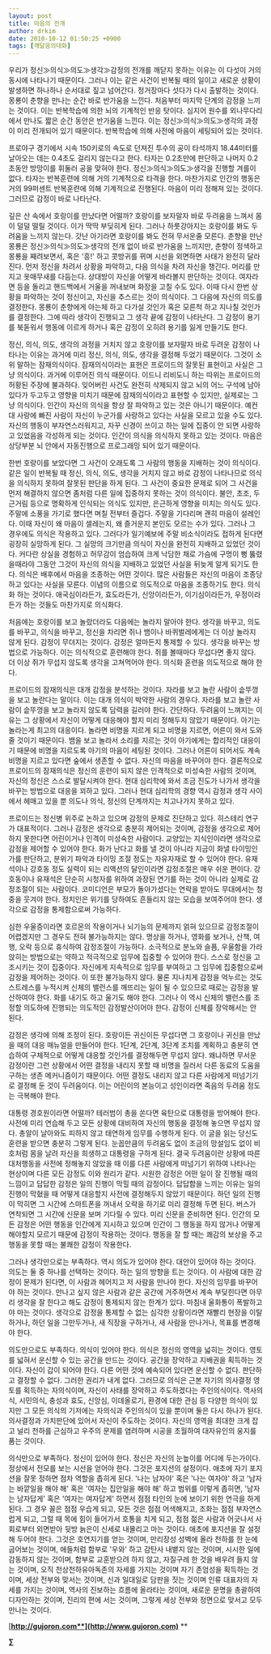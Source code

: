 ```yaml
---
layout: post
title: 마음의 전개
author: drkim
date: 2010-10-12 01:50:25 +0900
tags: [깨달음의대화]
---
```

우리가 정신≫의식≫의도≫생각≫감정의 전개를 깨닫지 못하는 이유는 이 다섯이 거의 동시에 나타나기 때문이다. 그러나 이는 같은 사건이 반복될 때의 일이고 새로운 상황이 발생하면 하나하나 순서대로 짚고 넘어간다. 정거장마다 섯다가 다시 출발하는 것이다. 몽룡이 춘향을 만나는 순간 바로 반가움을 느낀다. 처음부터 마지막 단계의 감정을 느끼는 것이다. 이는 반복학습에 의한 뇌의 기계적인 반응 탓이다. 심지어 원수를 외나무다리에서 만나도 짧은 순간 동안은 반가움을 느낀다. 이는 정신≫의식≫의도≫생각의 과정이 미리 전개되어 있기 때문이다. 반복학습에 의해 사전에 마음이 세팅되어 있는 것이다. 



프로야구 경기에서 시속 150키로의 속도로 던져진 투수의 공이 타석까지 18.44미터를 날아오는 데는 0.4초도 걸리지 않는다고 한다. 타자는 0.2초만에 판단하고 나머지 0.2초동안 방망이를 휘둘러 공을 맞혀야 한다. 정신≫의식≫의도≫생각을 진행할 겨를이 없다. 타자는 반복훈련에 의해 거의 기계적으로 타격을 한다. 마찬가지로 인간의 행동은 거의 99퍼센트 반복훈련에 의해 기계적으로 진행된다. 마음이 미리 정해져 있는 것이다. 그러므로 감정이 바로 나타난다.



깊은 산 속에서 호랑이를 만났다면 어떨까? 호랑이를 보자말자 바로 두려움을 느껴서 몸이 덜덜 떨릴 것이다. 이가 딱딱 부딪히게 된다. 그러나 하룻강아지는 호랑이를 봐도 두려움을 느끼지 않는다. 갓난 아기라면 호랑이를 봐도 전혀 무서운줄 모른다. 춘향을 만난 몽룡은 정신≫의식≫의도≫생각의 전개 없이 바로 반가움을 느끼지만, 춘향이 정색하고 몽룡을 째려보면서, 혹은 '흥!' 하고 콧방귀를 뀌며 시선을 외면하면 사태가 완전히 달라진다. 먼저 정신을 차려서 상황을 파악하고, 다음 의식을 차려 자신을 챙긴다. 머리를 만지고 옷매무새를 다듬는다. 상대방이 자신을 어떻게 바라볼지 판단하는 것이다. 여자라면 등을 돌리고 핸드백에서 거울을 꺼내보며 화장을 고칠 수도 있다. 이때 다시 한번 상황을 파악하는 것이 정신이고, 자신을 추스르는 것이 의식이다. 그 다음에 자신의 의도를 결정한다. 몽룡이 춘향에게 아는체 하고 다가설 것인가 혹은 모른척 하고 지나칠 것인가를 결정한다. 그에 따라 생각이 진행되고 그 생각 끝에 감정이 나타난다. 그 감정이 용기를 북돋워서 행동에 이르게 하거나 혹은 감정이 오히려 용기를 잃게 만들기도 한다. 



정신, 의식, 의도, 생각의 과정을 거치지 않고 호랑이를 보자말자 바로 두려운 감정이 나타나는 이유는 과거에 미리 정신, 의식, 의도, 생각을 결정해 두었기 때문이다. 그것이 소위 말하는 잠재의식이다. 잠재의식이라는 표현은 프로이드의 잘못된 표현이고 사실은 그냥 의식이다. 과거에 이루어진 의식 때문이다. 이드니 리비도니 하는 따위는 프로이드의 허황된 주장에 불과하다. 잊어버린 사건도 완전히 삭제되지 않고 뇌의 어느 구석에 남아있다가 두고두고 영향을 미치기 때문에 잠재의식이라고 표현할 수 있지만, 실제로는 그냥 의식이다. 인간이 자신의 의식을 항상 잘 파악하고 있는 것은 아니기 때문이다. 예컨대 사랑에 빠진 사람이 자신이 누군가를 사랑하고 있다는 사실을 모르고 있을 수도 있다. 자신의 행동이 부자연스러워지고, 자꾸 신경이 쓰이고 하는 일에 집중이 안 되면 사랑하고 있었음을 각성하게 되는 것이다. 인간이 의식을 의식하지 못하고 있는 것이다. 마음은 상당부분 뇌 안에서 자동진행으로 프로그래밍 되어 있기 때문이다. 



한번 호랑이를 보았다면 그 사건이 오래도록 그 사람의 행동을 지배하는 것이 의식이다. 같은 일이 반복될 때 정신, 의식, 의도, 생각을 거치지 않고 바로 감정이 나타나므로 의식을 의식하지 못하여 잘못된 판단을 하게 된다. 그 사건이 중요한 문제로 되어 그 사건을 먼저 해결하지 않으면 좀처럼 다른 일에 집중하지 못하는 것이 의식이다. 불안, 초조, 두근거림 등으로 명확하게 인식되는 의식도 있지만, 은근하게 영향을 미치는 의식도 있다. 주말에 소풍을 가기로 했다면 며칠 전부터 즐겁다. 주말을 기다리며 괜히 마음이 설레인다. 이때 자신이 왜 마음이 셀레는지, 왜 즐거운지 본인도 모르는 수가 있다. 그러나 그 경우에도 의식은 작용하고 있다. 그러다가 일기예보에 주말 비소식이라도 접하게 된다면 굉장히 실망하게 된다. 그 실망의 크기만큼 의식이 자신을 완전히 지배하고 있었던 것이다. 커다란 상실을 경험하고 허무감이 엄습하여 크게 낙담한 채로 가슴에 구멍이 뻥 뚫렸을때라야 그동안 그것이 자신의 의식을 지배하고 있었던 사실을 뒤늦게 알게 되기도 한다. 의식은 배후에서 마음을 조종하는 어떤 것이다. 많은 사람들은 자신의 마음이 조종당하고 있다는 사실을 모른다. 이념의 이름으로 의도적으로 마음을 조종하기도 한다. 의식화 하는 것이다. 애국심이라든가, 효도라든가, 신앙이라든가, 이기심이라든가, 우정이라든가 하는 것들도 마찬가지로 의식화다. 



처음에는 호랑이를 보고 놀랐더라도 다음에는 놀라지 말아야 한다. 생각을 바꾸고, 의도를 바꾸고, 의식을 바꾸고, 정신을 차리면 쥐나 뱀이나 바퀴벌레에게는 더 이상 놀라지 않게 된다. 감정이 무뎌지는 것이다. 감정은 얼마든지 통제할 수 있다. 생각을 바꾸는 방법으로 가능하다. 이는 의식적으로 훈련해야 한다. 쥐를 볼때마다 무섭다면 좋지 않다. 더 이상 쥐가 무섭지 않도록 생각을 고쳐먹어야 한다. 의식화 훈련을 의도적으로 해야 한다.



프로이드의 잠재의식은 대개 감정을 분석하는 것이다. 자라를 보고 놀란 사람이 솥뚜껑을 보고 놀란다는 말이다. 이는 대개 의식이 박약한 사람의 경우다. 자라를 보고 놀란 사람이 솥뚜껑을 보고 놀라지 않도록 담력을 길러야 한다. 간단하다. 두려움이 느껴지는 이유는 그 상황에서 자신이 어떻게 대응해야 할지 미리 정해두지 않았기 때문이다. 아기는 놀라는게 최고의 대응이다. 놀라면 비명을 지르게 되고 비명을 지르면, 어른이 와서 도와줄 것이기 때문이다. 뱀을 보고 놀라서 소리를 지르는 것이 아기에게는 합리적인 대응이기 때문에 비명을 지르도록 아기의 마음이 세팅된 것이다. 그러나 어른이 되어서도 계속 비명을 지르고 있다면 숲에서 생존할 수 없다. 자신의 마음을 바꾸어야 한다. 결론적으로 프로이드의 잠재의식은 정신의 훈련이 되지 않은 인격적으로 미성숙한 사람의 것이며, 자신의 정신은 스스로 발달시켜야 한다. 현대 심리학에 와서 조금 진도가 나가서 생각을 바꾸는 방법으로 대응을 꾀하고 있다. 그러나 현대 심리학의 경향 역시 감정과 생각 사이에서 헤매고 있을 뿐 의도나 의식, 정신의 단계까지는 치고나가지 못하고 있다. 



프로이드는 정신병 위주로 논하고 있으며 감정의 문제로 진단하고 있다. 히스테리 연구가 대표적이다. 그러나 감정은 생각으로 충분히 제어되는 것이며, 감정을 생각으로 제어하지 못한다면 어린이거나 인격이 미성숙한 사람이다. 교양있는 지식인이라면 생각으로 감정을 제어할 수 있어야 한다. 화가 난다고 화를 낼 것이 아니라 지금이 화낼 타이밍인가를 판단하고, 분위기 파악과 타이밍 조절 정도는 자유자재로 할 수 있어야 한다. 유재석이나 강호동 정도 실력이 되는 리액션의 달인이라면 감정조절은 매우 쉬운 편이다. 강호동이나 유재석은 단순히 시청자를 위하여 과장된 연기를 하는 것이 아니라 실제로 감정조절이 되는 사람이다. 코미디언은 부모가 돌아가셨다는 연락을 받아도 무대에서는 청중을 웃겨야 한다. 정치인은 위기를 당하여도 흔들리지 않는 모습을 보여주어야 한다. 생각으로 감정을 통제함으로써 가능하다. 



심한 우울증이라면 호르몬의 작용이거나 뇌기능의 문제까지 얽혀 있으므로 감정조절이 어렵겠지만 그 경우도 전혀 불가능하지는 않다. 명상을 하거나, 영화를 보거나, 산책, 여행, 오락 등으로 휴식하여 감정조절이 가능하다. 소극적으로 분노와 슬픔, 우울함을 가라앉히는 방법으로는 약하고 적극적으로 임무에 집중할 수 있어야 한다. 스스로 정신을 고조시키는 것이 집중이다. 자신에게 지속적으로 임무를 부여하고 그 임무에 집중함으로써 감정을 제어하는 것이다. 이 또한 불가능하지 않다. 물론 지나치게 감정을 억누르는 것도 스트레스를 누적시켜 신체의 밸런스를 깨뜨리는 일이 될 수 있으므로 때로는 감정을 발산하여야 한다. 화를 내기도 하고 울기도 해야 한다. 그러나 이 역시 신체의 밸런스를 조정할 의도하에 진행되는 의도적인 감정발산이어야 한다. 감정이 신체를 장악해서는 안 된다.



감정은 생각에 의해 조정이 된다. 호랑이든 귀신이든 무섭다면 그 호랑이나 귀신을 만났을 때의 대응 매뉴얼을 만들어야 한다. 1단계, 2단계, 3단계 조치를 계획하고 충분히 연습하여 구체적으로 어떻게 대응할 것인가를 결정해두면 무섭지 않다. 왜냐하면 무서운 감정이란 그런 상황에서 어떤 결정을 내리지 못할 때 비명을 질러서 다른 동료의 도움을 구하는 생존 메커니즘이기 때문이다. 어떤 결정도 내리지 않고 다른 사람에게 떠넘기기로 결정해 둔 것이 두려움이다. 이는 어린이의 본능이고 성인이라면 죽음의 두려움 정도는 극복해야 한다. 



대통령 경호원이라면 어떨까? 테러범이 총을 쏜다면 육탄으로 대통령을 방어해야 한다. 사전에 미리 연습해 두고 모든 상황에 대비하여 자신의 행동을 결정해 놓으면 무섭지 않다. 총알이 날아와도 피하지 않고 태연하게 임무를 수행하게 된다. 이 글을 읽는 당신도 훈련을 받으면 충분히 그렇게 된다. 눈꼽만큼의 두려움도 없이 조금의 망설임도 없이 비호처럼 몸을 날려 자신을 희생하고 대통령을 구하게 된다. 결국 두려움이란 상황에 따른 대처행동을 사전에 정해놓지 않았을 때 이를 다른 사람에게 떠넘기기 위하여 나타나는 현상이며 다른 모든 감정도 이와 원리가 같다. 시원한 감정은 어떤 일이 잘 진행될 때의 느낌이고 답답한 감정은 일의 진행이 막힐 때의 감정이다. 답답함을 느끼는 이유는 일의 진행이 막혔을 때 어떻게 대응할지 사전에 결정해두지 않았기 때문이다. 하던 일의 진행이 막히면 그 시간에 스마트폰을 꺼내서 오락을 하기로 미리 결정해 두면 된다. 버스가 연착되면 그 시간에 신문을 보며 기다릴 수 있다. 미리 신문을 준비하면 된다. 인간의 모든 감정은 어떤 행동을 인간에게 지시하고 있으며 인간이 그 행동을 하지 않거나 어떻게 해야할지 모르기 때문에 감정이 작용하는 것이다. 행동을 잘 할 때는 쾌감의 보상을 주고 행동을 못할 때는 불쾌한 감정이 작용한다. 



그러나 생각만으로는 부족하다. 역시 의도가 있어야 한다. 대안이 있어야 하는 것이다. 의도는 둘 중 하나를 선택하는 것이다. 하는 일의 방향을 트는 것이다. 이 사람에 대한 감정이 문제가 된다면, 이 사람과 헤어지고 저 사람을 만나야 한다. 자신의 임무를 바꾸어야 하는 것이다. 만나고 싶지 않은 사람과 같은 공간에 거주하면서 계속 부딪힌다면 아무리 생각을 잘 한다고 해도 감정이 통제되지 않는 한계가 있다. 마침내 울화통이 폭발하고야 마는 것이다. 생각으로 감정을 통제할 수 없는 심각한 상황이라면 재빨리 현장을 이탈하거나, 하던 일을 그만두거나, 새 직장을 구하거나, 새 사람을 만나거나, 목표를 변경해야 한다. 



의도만으로도 부족하다. 의식이 있어야 한다. 의식은 정신의 영역을 넓히는 것이다. 영토를 넓혀서 운신할 수 있는 공간을 만드는 것이다. 공간을 장악하고 지배권을 획득하는 것이다. 자신이 갑이 되어야 한다. 다른 어떤 것에 예속되어 있다면 운신할 수 없다. 판단하고 결정할 수 없다. 그러한 권리가 내게 없다. 그러므로 의식은 근본 자기의 의사결정 영토를 획득하는 자의식이며, 자신이 사태를 장악하고 주도하겠다는 주인의식이다. 역사의식, 시민의식, 충성과 효도, 신앙심, 이데올로기, 환경에 대한 관심 등 다양한 의식이 있지만 그 모든 의식의 기저에는 자의식과 주인의식이 있을 뿐이며 둘은 다시 하나가 된다. 의사결정과 가치판단에 있어서 자신이 주도하는 것이다. 자신의 영역을 최대한 크게 잡고 널리 천하를 근심하고 우주의 문제를 염려하며 시공을 초월하여 대자유인의 웅지를 품는 것이다. 



의식만으로 부족하다. 정신이 있어야 한다. 정신은 자신의 눈높이를 어디에 두는가이다. 정상에서 전모를 보는 시선을 얻어야 한다. 그것은 포지션의 설정이다. 애초에 자기 포지션을 잘못 정하면 점차 역할을 좁히게 된다. '나는 남자야' 혹은 '나는 여자야' 하고 '남자는 바깥일을 해야 해' 혹은 '여자는 집안일을 해야 해' 하고 범위를 이렇게 좁히면, '남자는 남자답게' 혹은 '여자는 여자답게' 하면서 점점 타인의 눈에 보이기 위한 연극을 하게 된다. 그 경우 꼴은 점점 우습게 되고, 모든 것은 점점 어색해지고, 조화는 점점 부자연스럽게 되고, 그럴 때 목에 힘이 들어가서 호통을 치게 되고, 점점 젊은 사람과 어긋나서 사회로부터 외면받아 뒷방 늙은이 신세로 내몰리고 마는 것이다. 애초에 포지션을 잘 설정해 두어야 한다. 그것은 호연지기를 얻는 것이며, 만리장성 성벽에 올라 천하를 한 눈에 굽어보는 것이며, 애들처럼 함부로 '우와' 하고 감탄사 내뱉지 않는 것이며, 시시한 일에 감동하지 않는 것이며, 함부로 교훈받으려 하지 않고, 자질구레 한 것을 배우려 들지 않는 것이며, 오직 천상천하유아독존의 자세를 가지는 것이며 자기 존엄성을 획득하는 것이며, 세상 전부와 맞서는 것이며, 신과 일대일로 담판을 짓는 것이며 인류 대표자의 자세를 가지는 것이며, 역사의 진보하는 흐름에 올라타는 것이며, 새로운 문명을 총괄하여 디자인하는 것이며, 진리의 편에 서는 것이며, 그렇게 세상 전부와 정면으로 맞서고 모두 만나는 것이다. 









[**http://gujoron.com**](http://www.gujoron.com)** 
**

**∑**